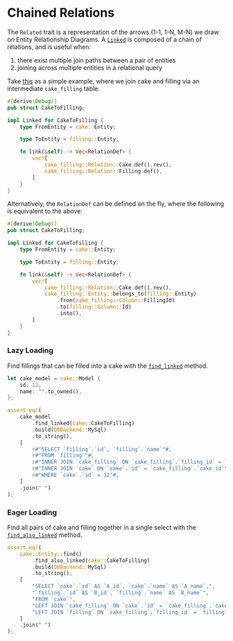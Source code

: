 # Chained Relations

The `Related` trait is a representation of the arrows (1-1, 1-N, M-N) we draw on Entity Relationship Diagrams. A [`Linked`](https://docs.rs/sea-orm/0.9/sea_orm/entity/trait.Linked.html) is composed of a chain of relations, and is useful when:

1. there exist multiple join paths between a pair of entities
1. joining across multiple entities in a relational query

Take [this](https://github.com/SeaQL/sea-orm/blob/master/src/tests_cfg/cake.rs) as a simple example, where we join cake and filling via an intermediate `cake_filling` table.

```rust
#[derive(Debug)]
pub struct CakeToFilling;

impl Linked for CakeToFilling {
    type FromEntity = cake::Entity;

    type ToEntity = filling::Entity;

    fn link(&self) -> Vec<RelationDef> {
        vec![
            cake_filling::Relation::Cake.def().rev(),
            cake_filling::Relation::Filling.def(),
        ]
    }
}
```

Alternatively, the `RelationDef` can be defined on the fly, where the following is equivalent to the above:

```rust
#[derive(Debug)]
pub struct CakeToFilling;

impl Linked for CakeToFilling {
    type FromEntity = cake::Entity;

    type ToEntity = filling::Entity;

    fn link(&self) -> Vec<RelationDef> {
        vec![
            cake_filling::Relation::Cake.def().rev(),
            cake_filling::Entity::belongs_to(filling::Entity)
                .from(cake_filling::Column::FillingId)
                .to(filling::Column::Id)
                .into(),
        ]
    }
}
```

### Lazy Loading

Find fillings that can be filled into a cake with the [`find_linked`](https://docs.rs/sea-orm/0.9/sea_orm/entity/prelude/trait.ModelTrait.html#method.find_linked) method.

```rust
let cake_model = cake::Model {
    id: 12,
    name: "".to_owned(),
};

assert_eq!(
    cake_model
        .find_linked(cake::CakeToFilling)
        .build(DbBackend::MySql)
        .to_string(),
    [
        r#"SELECT `filling`.`id`, `filling`.`name`"#,
        r#"FROM `filling`"#,
        r#"INNER JOIN `cake_filling` ON `cake_filling`.`filling_id` = `filling`.`id`"#,
        r#"INNER JOIN `cake` ON `cake`.`id` = `cake_filling`.`cake_id`"#,
        r#"WHERE `cake`.`id` = 12"#,
    ]
    .join(" ")
);
```

### Eager Loading

Find all pairs of cake and filling together in a single select with the [`find_also_linked`](https://docs.rs/sea-orm/0.9/sea_orm/entity/prelude/struct.Select.html#method.find_also_linked) method.

```rust
assert_eq!(
    cake::Entity::find()
        .find_also_linked(cake::CakeToFilling)
        .build(DbBackend::MySql)
        .to_string(),
    [
        "SELECT `cake`.`id` AS `A_id`, `cake`.`name` AS `A_name`,",
        "`filling`.`id` AS `B_id`, `filling`.`name` AS `B_name`",
        "FROM `cake`",
        "LEFT JOIN `cake_filling` ON `cake`.`id` = `cake_filling`.`cake_id`",
        "LEFT JOIN `filling` ON `cake_filling`.`filling_id` = `filling`.`id`",
    ]
    .join(" ")
);
```
